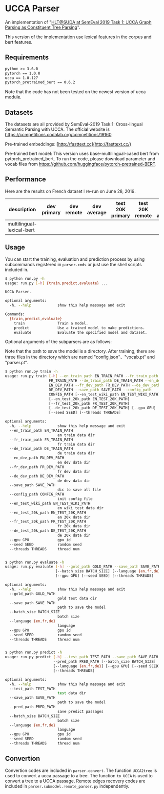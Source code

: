 # UCCA Parser

An implementation of "[HLT@SUDA at SemEval 2019 Task 1: UCCA Graph Parsing as Constituent Tree Parsing](https://arxiv.org/abs/1903.04153)".

This version of the implementation use lexical features in the corpus and bert features.

## Requirements

```txt
python >= 3.6.0
pytorch == 1.0.0
ucca == 1.0.127
pytorch_pretrained_bert == 0.6.2
```

Note that the code has not been tested on the newest version of ucca module.

## Datasets

The datasets are all provided by SemEval-2019 Task 1: Cross-lingual Semantic Parsing with UCCA. The official website is https://competitions.codalab.org/competitions/19160. 

Pre-trained embeddings: [http://fasttext.cc](http://fasttext.cc/)

Pre-trained bert model: This version uses base-multilingual-cased bert from pytorch_pretrained_bert. To run the code, please download parameter and vocab files from https://github.com/huggingface/pytorch-pretrained-BERT.

## Performance

Here are the results on French dataset I re-run on June 28, 2019.

| description          | dev primary | dev remote | dev average | test 20K    primary | test 20K remote | test 20K average |
| -------------------- | ----------- | ---------- | ----------- | ------------------- | --------------- | ---------------- |
| multilingual-lexical-bert |         |        |         |                 |             |              |




## Usage

You can start the training, evaluation and prediction process by using subcommands registered in `parser.cmds` or just use the shell scripts included in.

```sh
$ python run.py -h
usage: run.py [-h] {train,predict,evaluate} ...

UCCA Parser.

optional arguments:
  -h, --help            show this help message and exit

Commands:
  {train,predict,evaluate}
    train               Train a model.
    predict             Use a trained model to make predictions.
    evaluate            Evaluate the specified model and dataset.
```

Optional arguments of the subparsers are as follows:

Note that the path to save the model is a directory. After training, there are three files in the directory which are named "config.json"、"vocab.pt" and "parser.pt".

```sh
$ python run.py train -h
usage: run.py train [-h] --en_train_path EN_TRAIN_PATH --fr_train_path
                    FR_TRAIN_PATH --de_train_path DE_TRAIN_PATH --en_dev_path
                    EN_DEV_PATH --fr_dev_path FR_DEV_PATH --de_dev_path
                    DE_DEV_PATH --save_path SAVE_PATH --config_path
                    CONFIG_PATH [--en_test_wiki_path EN_TEST_WIKI_PATH]
                    [--en_test_20k_path EN_TEST_20K_PATH]
                    [--fr_test_20k_path FR_TEST_20K_PATH]
                    [--de_test_20k_path DE_TEST_20K_PATH] [--gpu GPU]
                    [--seed SEED] [--threads THREADS]

optional arguments:
  -h, --help            show this help message and exit
  --en_train_path EN_TRAIN_PATH
                        en train data dir
  --fr_train_path FR_TRAIN_PATH
                        fr train data dir
  --de_train_path DE_TRAIN_PATH
                        de train data dir
  --en_dev_path EN_DEV_PATH
                        en dev data dir
  --fr_dev_path FR_DEV_PATH
                        fr dev data dir
  --de_dev_path DE_DEV_PATH
                        de dev data dir
  --save_path SAVE_PATH
                        dic to save all file
  --config_path CONFIG_PATH
                        init config file
  --en_test_wiki_path EN_TEST_WIKI_PATH
                        en wiki test data dir
  --en_test_20k_path EN_TEST_20K_PATH
                        en 20k data dir
  --fr_test_20k_path FR_TEST_20K_PATH
                        fr 20k data dir
  --de_test_20k_path DE_TEST_20K_PATH
                        de 20k data dir
  --gpu GPU             gpu id
  --seed SEED           random seed
  --threads THREADS     thread num


$ python run.py evaluate -h
usage: run.py evaluate [-h] --gold_path GOLD_PATH --save_path SAVE_PATH
                       [--batch_size BATCH_SIZE] [--language {en,fr,de}]
                       [--gpu GPU] [--seed SEED] [--threads THREADS]

optional arguments:
  -h, --help            show this help message and exit
  --gold_path GOLD_PATH
                        gold test data dir
  --save_path SAVE_PATH
                        path to save the model
  --batch_size BATCH_SIZE
                        batch size
  --language {en,fr,de}
                        language
  --gpu GPU             gpu id
  --seed SEED           random seed
  --threads THREADS     thread num


$ python run.py predict -h
usage: run.py predict [-h] --test_path TEST_PATH --save_path SAVE_PATH
                      --pred_path PRED_PATH [--batch_size BATCH_SIZE]
                      [--language {en,fr,de}] [--gpu GPU] [--seed SEED]
                      [--threads THREADS]

optional arguments:
  -h, --help            show this help message and exit
  --test_path TEST_PATH
                        test data dir
  --save_path SAVE_PATH
                        path to save the model
  --pred_path PRED_PATH
                        save predict passages
  --batch_size BATCH_SIZE
                        batch size
  --language {en,fr,de}
                        language
  --gpu GPU             gpu id
  --seed SEED           random seed
  --threads THREADS     thread num

```

## Convertion

Convertion codes are included in `parser.convert`.  The function `UCCA2tree` is used to convert a ucca passage to a tree. The function `to_UCCA` is used to convert a tree to a UCCA passage. Remote edges recovery codes are included in `parser.submodel.remote_parser.py` independently.
